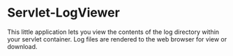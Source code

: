 Servlet-LogViewer
=================

This little application lets you view the contents of the log directory within your servlet container.
Log files are rendered to the web browser for view or download.
